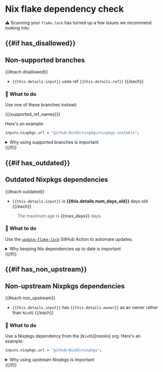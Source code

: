 # Nix flake dependency check

:warning: Scanning your `flake.lock` has turned up a few issues we recommend looking into:

{{#if has_disallowed}}
---

## Non-supported branches

{{#each disallowed}}
* `{{this.details.input}}` uses ref `{{this.details.ref}}`
{{/each}}

### :toolbox: What to do

Use one of these branches instead:

{{{supported_ref_names}}}

Here's an example:

```nix
inputs.nixpkgs.url = "github:NixOS/nixpkgs/nixpkgs-unstable";
```

<details>
  <summary>Why using supported branches is important</summary>
  Insert info here.
</details>
{{/if}}

{{#if has_outdated}}
---

## Outdated Nixpkgs dependencies

{{#each outdated}}
* `{{this.details.input}}` is **{{this.details.num_days_old}}** days old
{{/each}}

> The maximum age is **{{max_days}}** days.

### :toolbox: What to do

Use the [`update-flake-lock`][flake-lock-action] GitHub Action to automate updates.

<details>
  <summary>Why keeping Nix dependencies up to date is important</summary>
  Insert info here.
</details>
{{/if}}

{{#if has_non_upstream}}
---

## Non-upstream Nixpkgs dependencies

{{#each non_upstream}}
* `{{this.details.input}}` has `{{this.details.owner}}` as an owner rather than `NixOS`
{{/each}}

### :toolbox: What to do

Use a Nixpkgs dependency from the [`NixOS`][nixoks] org.
Here's an example:

```nix
inputs.nixpkgs.url = "github:NixOS/nixpkgs";
```

<details>
  <summary>Why using upstream Nixpkgs is important</summary>
  Insert info here.
</details>
{{/if}}

[flake-lock-action]: TODO
[nixos]: https://github.com/nixos
